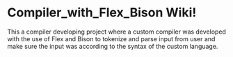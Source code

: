 # Compiler_with_Flex_Bison Wiki!

This a compiler developing project where a custom compiler was developed with the use of Flex and Bison to tokenize and parse input from user and make sure the input was according to the syntax of the custom language.

